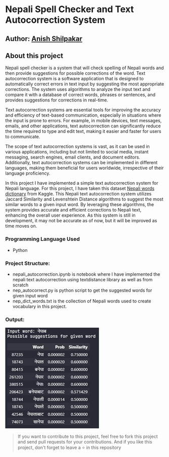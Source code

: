 # Nepali Spell Checker and Text Autocorrection System

## Author: [Anish Shilpakar](https://github.com/JuJu2181)

## About this project
Nepali spell checker is a system that will check spelling of Nepali words and then provide suggestions for possible corrections of the word. Text autocorrection system is a software application that is designed to automatically correct errors in text input by suggesting the most appropriate corrections. The system uses algorithms to analyze the input text and compare it with a database of correct words, phrases or sentences, and provides suggestions for corrections in real-time.

Text autocorrection systems are essential tools for improving the accuracy and efficiency of text-based communication, especially in situations where the input is prone to errors. For example, in mobile devices, text messages, emails, and other applications, text autocorrection can significantly reduce the time required to type and edit text, making it easier and faster for users to communicate.

The scope of text autocorrection systems is vast, as it can be used in various applications, including but not limited to social media, instant messaging, search engines, email clients, and document editors. Additionally, text autocorrection systems can be implemented in different languages, making them beneficial for users worldwide, irrespective of their language proficiency. 

In this project I have implemented a simple text autocorrection system for Nepali language. For this project, I have taken this dataset [Nepali words dictionary](https://www.kaggle.com/datasets/sangamthapa/nepali-dictionary) from Kaggle. This Nepali text autocorrection system utilizes Jaccard Similarity and Levenshtein Distance algorithms to suggest the most similar words to a given input word. By leveraging these algorithms, the system provides accurate and efficient corrections to Nepali text, enhancing the overall user experience. As this system is still in development, it may not be accurate as of now, but it will be improved as time moves on. 

### Programming Language Used
- Python

### Project Structure:
- nepali_autocorrection.ipynb is notebook where I have implemented the nepali text autocorrection using textdistance library as well as from scratch
- nep_autocorrect.py is python script to get the suggested words for given input word
- nep_dict_words.txt is the collection of Nepali words used to create vocabulary in this project.

### Output:
![Sample Output](output.jpg)

> If you want to contribute to this project, feel free to fork this project and send pull requests for your contributions. And if you like this project, don't forget to leave a ⭐ in this repository